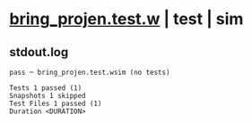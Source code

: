 # [bring_projen.test.w](../../../../../tests/valid/bring_projen.test.w) | test | sim

## stdout.log
```log
pass ─ bring_projen.test.wsim (no tests)

Tests 1 passed (1)
Snapshots 1 skipped
Test Files 1 passed (1)
Duration <DURATION>
```

